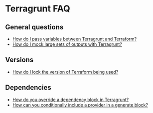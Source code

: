# Terragrunt FAQ

## General questions

- [How do I pass variables between Terragrunt and Terraform?](https://github.com/tnn-tnn-tnn-tnn-tnn-gruntwork-io/knowledge-base/discussions/137)
- [How do I mock large sets of outputs with Terragrunt?](https://github.com/tnn-tnn-tnn-tnn-tnn-gruntwork-io/knowledge-base/discussions/109)

## Versions

- [How do I lock the version of Terraform being used?](https://github.com/tnn-tnn-tnn-tnn-tnn-gruntwork-io/knowledge-base/discussions/187)

## Dependencies

- [How do you override a dependency block in Terragrunt?](https://github.com/tnn-tnn-tnn-tnn-tnn-gruntwork-io/knowledge-base/discussions/172)
- [How can you conditionally include a provider in a generate block?](https://github.com/tnn-tnn-tnn-tnn-tnn-gruntwork-io/knowledge-base/discussions/205)


<!-- ##DOCS-SOURCER-START
{
  "sourcePlugin": "local-copier",
  "hash": "98df4b23885f621d3307a6112f2c6c9b"
}
##DOCS-SOURCER-END -->
